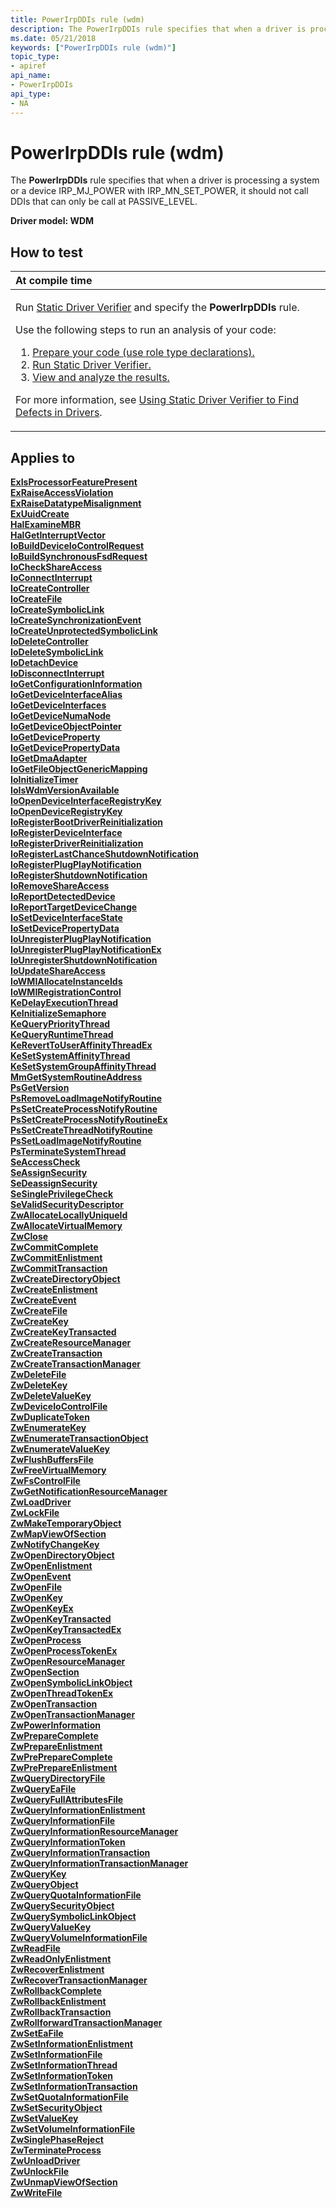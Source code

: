 ```yaml
---
title: PowerIrpDDIs rule (wdm)
description: The PowerIrpDDIs rule specifies that when a driver is processing a system or a device IRP\_MJ\_POWER with IRP\_MN\_SET\_POWER, it should not call DDIs that can only be call at PASSIVE\_LEVEL.
ms.date: 05/21/2018
keywords: ["PowerIrpDDIs rule (wdm)"]
topic_type:
- apiref
api_name:
- PowerIrpDDIs
api_type:
- NA
---
```


# PowerIrpDDIs rule (wdm)


The **PowerIrpDDIs** rule specifies that when a driver is processing a system or a device IRP\_MJ\_POWER with IRP\_MN\_SET\_POWER, it should not call DDIs that can only be call at PASSIVE\_LEVEL.

**Driver model: WDM**

## How to test

<table>
<colgroup>
<col width="100%" />
</colgroup>
<thead>
<tr class="header">
<th align="left">At compile time</th>
</tr>
</thead>
<tbody>
<tr class="odd">
<td align="left"><p>Run <a href="/windows-hardware/drivers/devtest/static-driver-verifier" data-raw-source="[Static Driver Verifier](./static-driver-verifier.md)">Static Driver Verifier</a> and specify the <strong>PowerIrpDDIs</strong> rule.</p>
Use the following steps to run an analysis of your code:
<ol>
<li><a href="/windows-hardware/drivers/devtest/using-static-driver-verifier-to-find-defects-in-drivers#preparing-your-source-code" data-raw-source="[Prepare your code (use role type declarations).](./using-static-driver-verifier-to-find-defects-in-drivers.md#preparing-your-source-code)">Prepare your code (use role type declarations).</a></li>
<li><a href="/windows-hardware/drivers/devtest/using-static-driver-verifier-to-find-defects-in-drivers#running-static-driver-verifier" data-raw-source="[Run Static Driver Verifier.](./using-static-driver-verifier-to-find-defects-in-drivers.md#running-static-driver-verifier)">Run Static Driver Verifier.</a></li>
<li><a href="/windows-hardware/drivers/devtest/using-static-driver-verifier-to-find-defects-in-drivers#viewing-and-analyzing-the-results" data-raw-source="[View and analyze the results.](./using-static-driver-verifier-to-find-defects-in-drivers.md#viewing-and-analyzing-the-results)">View and analyze the results.</a></li>
</ol>
<p>For more information, see <a href="/windows-hardware/drivers/devtest/using-static-driver-verifier-to-find-defects-in-drivers" data-raw-source="[Using Static Driver Verifier to Find Defects in Drivers](./using-static-driver-verifier-to-find-defects-in-drivers.md)">Using Static Driver Verifier to Find Defects in Drivers</a>.</p></td>
</tr>
</tbody>
</table>

## Applies to

[**ExIsProcessorFeaturePresent**](/windows-hardware/drivers/ddi/wdm/nf-wdm-exisprocessorfeaturepresent)  
[**ExRaiseAccessViolation**](/windows-hardware/drivers/ddi/ntddk/nf-ntddk-exraiseaccessviolation)  
[**ExRaiseDatatypeMisalignment**](/windows-hardware/drivers/ddi/ntddk/nf-ntddk-exraisedatatypemisalignment)  
[**ExUuidCreate**](/windows-hardware/drivers/ddi/ntddk/nf-ntddk-exuuidcreate)  
[**HalExamineMBR**](/windows-hardware/drivers/ddi/ntddk/nf-ntddk-halexaminembr)  
[**HalGetInterruptVector**](/previous-versions/windows/hardware/drivers/ff546644(v=vs.85))  
[**IoBuildDeviceIoControlRequest**](/windows-hardware/drivers/ddi/wdm/nf-wdm-iobuilddeviceiocontrolrequest)  
[**IoBuildSynchronousFsdRequest**](/windows-hardware/drivers/ddi/wdm/nf-wdm-iobuildsynchronousfsdrequest)  
[**IoCheckShareAccess**](/windows-hardware/drivers/ddi/wdm/nf-wdm-iocheckshareaccess)  
[**IoConnectInterrupt**](/windows-hardware/drivers/ddi/wdm/nf-wdm-ioconnectinterrupt)  
[**IoCreateController**](/windows-hardware/drivers/ddi/ntddk/nf-ntddk-iocreatecontroller)  
[**IoCreateFile**](/windows-hardware/drivers/ddi/wdm/nf-wdm-iocreatefile)  
[**IoCreateSymbolicLink**](/windows-hardware/drivers/ddi/wdm/nf-wdm-iocreatesymboliclink)  
[**IoCreateSynchronizationEvent**](/windows-hardware/drivers/ddi/wdm/nf-wdm-iocreatesynchronizationevent)  
[**IoCreateUnprotectedSymbolicLink**](/windows-hardware/drivers/ddi/wdm/nf-wdm-iocreateunprotectedsymboliclink)  
[**IoDeleteController**](/windows-hardware/drivers/ddi/ntddk/nf-ntddk-iodeletecontroller)  
[**IoDeleteSymbolicLink**](/windows-hardware/drivers/ddi/wdm/nf-wdm-iodeletesymboliclink)  
[**IoDetachDevice**](/windows-hardware/drivers/ddi/wdm/nf-wdm-iodetachdevice)  
[**IoDisconnectInterrupt**](/windows-hardware/drivers/ddi/wdm/nf-wdm-iodisconnectinterrupt)  
[**IoGetConfigurationInformation**](/windows-hardware/drivers/ddi/ntddk/nf-ntddk-iogetconfigurationinformation)  
[**IoGetDeviceInterfaceAlias**](/windows-hardware/drivers/ddi/wdm/nf-wdm-iogetdeviceinterfacealias)  
[**IoGetDeviceInterfaces**](/windows-hardware/drivers/ddi/wdm/nf-wdm-iogetdeviceinterfaces)  
[**IoGetDeviceNumaNode**](/windows-hardware/drivers/ddi/wdm/nf-wdm-iogetdevicenumanode)  
[**IoGetDeviceObjectPointer**](/windows-hardware/drivers/ddi/wdm/nf-wdm-iogetdeviceobjectpointer)  
[**IoGetDeviceProperty**](/windows-hardware/drivers/ddi/wdm/nf-wdm-iogetdeviceproperty)  
[**IoGetDevicePropertyData**](/windows-hardware/drivers/ddi/wdm/nf-wdm-iogetdevicepropertydata)  
[**IoGetDmaAdapter**](/windows-hardware/drivers/ddi/wdm/nf-wdm-iogetdmaadapter)  
[**IoGetFileObjectGenericMapping**](/windows-hardware/drivers/ddi/ntddk/nf-ntddk-iogetfileobjectgenericmapping)  
[**IoInitializeTimer**](/windows-hardware/drivers/ddi/wdm/nf-wdm-ioinitializetimer)  
[**IoIsWdmVersionAvailable**](/windows-hardware/drivers/ddi/wdm/nf-wdm-ioiswdmversionavailable)  
[**IoOpenDeviceInterfaceRegistryKey**](/windows-hardware/drivers/ddi/wdm/nf-wdm-ioopendeviceinterfaceregistrykey)  
[**IoOpenDeviceRegistryKey**](/windows-hardware/drivers/ddi/wdm/nf-wdm-ioopendeviceregistrykey)  
[**IoRegisterBootDriverReinitialization**](/windows-hardware/drivers/ddi/ntddk/nf-ntddk-ioregisterbootdriverreinitialization)  
[**IoRegisterDeviceInterface**](/windows-hardware/drivers/ddi/wdm/nf-wdm-ioregisterdeviceinterface)  
[**IoRegisterDriverReinitialization**](/windows-hardware/drivers/ddi/ntddk/nf-ntddk-ioregisterdriverreinitialization)  
[**IoRegisterLastChanceShutdownNotification**](/windows-hardware/drivers/ddi/wdm/nf-wdm-ioregisterlastchanceshutdownnotification)  
[**IoRegisterPlugPlayNotification**](/windows-hardware/drivers/ddi/wdm/nf-wdm-ioregisterplugplaynotification)  
[**IoRegisterShutdownNotification**](/windows-hardware/drivers/ddi/wdm/nf-wdm-ioregistershutdownnotification)  
[**IoRemoveShareAccess**](/windows-hardware/drivers/ddi/wdm/nf-wdm-ioremoveshareaccess)  
[**IoReportDetectedDevice**](/windows-hardware/drivers/ddi/ntddk/nf-ntddk-ioreportdetecteddevice)  
[**IoReportTargetDeviceChange**](/windows-hardware/drivers/ddi/wdm/nf-wdm-ioreporttargetdevicechange)  
[**IoSetDeviceInterfaceState**](/windows-hardware/drivers/ddi/wdm/nf-wdm-iosetdeviceinterfacestate)  
[**IoSetDevicePropertyData**](/windows-hardware/drivers/ddi/wdm/nf-wdm-iosetdevicepropertydata)  
[**IoUnregisterPlugPlayNotification**](/windows-hardware/drivers/ddi/wdm/nf-wdm-iounregisterplugplaynotification)  
[**IoUnregisterPlugPlayNotificationEx**](/windows-hardware/drivers/ddi/wdm/nf-wdm-iounregisterplugplaynotificationex)  
[**IoUnregisterShutdownNotification**](/windows-hardware/drivers/ddi/wdm/nf-wdm-iounregistershutdownnotification)  
[**IoUpdateShareAccess**](/windows-hardware/drivers/ddi/wdm/nf-wdm-ioupdateshareaccess)  
[**IoWMIAllocateInstanceIds**](/windows-hardware/drivers/ddi/wdm/nf-wdm-iowmiallocateinstanceids)  
[**IoWMIRegistrationControl**](/windows-hardware/drivers/ddi/wdm/nf-wdm-iowmiregistrationcontrol)  
[**KeDelayExecutionThread**](/windows-hardware/drivers/ddi/wdm/nf-wdm-kedelayexecutionthread)  
[**KeInitializeSemaphore**](/windows-hardware/drivers/ddi/wdm/nf-wdm-keinitializesemaphore)  
[**KeQueryPriorityThread**](/windows-hardware/drivers/ddi/wdm/nf-wdm-kequeryprioritythread)  
[**KeQueryRuntimeThread**](/windows-hardware/drivers/ddi/wdm/nf-wdm-kequeryruntimethread)  
[**KeRevertToUserAffinityThreadEx**](/windows-hardware/drivers/ddi/wdm/nf-wdm-kereverttouseraffinitythreadex)  
[**KeSetSystemAffinityThread**](/windows-hardware/drivers/ddi/wdm/nf-wdm-kesetsystemaffinitythread)  
[**KeSetSystemGroupAffinityThread**](/windows-hardware/drivers/ddi/wdm/nf-wdm-kesetsystemgroupaffinitythread)  
[**MmGetSystemRoutineAddress**](/windows-hardware/drivers/ddi/wdm/nf-wdm-mmgetsystemroutineaddress)  
[**PsGetVersion**](/windows-hardware/drivers/ddi/wdm/nf-wdm-psgetversion)  
[**PsRemoveLoadImageNotifyRoutine**](/windows-hardware/drivers/ddi/ntddk/nf-ntddk-psremoveloadimagenotifyroutine)  
[**PsSetCreateProcessNotifyRoutine**](/windows-hardware/drivers/ddi/ntddk/nf-ntddk-pssetcreateprocessnotifyroutine)  
[**PsSetCreateProcessNotifyRoutineEx**](/windows-hardware/drivers/ddi/ntddk/nf-ntddk-pssetcreateprocessnotifyroutineex)  
[**PsSetCreateThreadNotifyRoutine**](/windows-hardware/drivers/ddi/ntddk/nf-ntddk-pssetcreatethreadnotifyroutine)  
[**PsSetLoadImageNotifyRoutine**](/windows-hardware/drivers/ddi/ntddk/nf-ntddk-pssetloadimagenotifyroutine)  
[**PsTerminateSystemThread**](/windows-hardware/drivers/ddi/wdm/nf-wdm-psterminatesystemthread)  
[**SeAccessCheck**](/windows-hardware/drivers/ddi/wdm/nf-wdm-seaccesscheck)  
[**SeAssignSecurity**](/windows-hardware/drivers/ddi/wdm/nf-wdm-seassignsecurity)  
[**SeDeassignSecurity**](/windows-hardware/drivers/ddi/wdm/nf-wdm-sedeassignsecurity)  
[**SeSinglePrivilegeCheck**](/windows-hardware/drivers/ddi/ntddk/nf-ntddk-sesingleprivilegecheck)  
[**SeValidSecurityDescriptor**](/windows-hardware/drivers/ddi/wdm/nf-wdm-sevalidsecuritydescriptor)  
[**ZwAllocateLocallyUniqueId**](/windows-hardware/drivers/ddi/ntddk/nf-ntddk-zwallocatelocallyuniqueid)  
[**ZwAllocateVirtualMemory**](/previous-versions/ff566416(v=vs.85))  
[**ZwClose**](/windows-hardware/drivers/ddi/ntifs/nf-ntifs-ntclose)  
[**ZwCommitComplete**](/windows-hardware/drivers/ddi/wdm/nf-wdm-ntcommitcomplete)  
[**ZwCommitEnlistment**](/windows-hardware/drivers/ddi/wdm/nf-wdm-ntcommitenlistment)  
[**ZwCommitTransaction**](/windows-hardware/drivers/ddi/wdm/nf-wdm-ntcommittransaction)  
[**ZwCreateDirectoryObject**](/windows-hardware/drivers/ddi/wdm/nf-wdm-zwcreatedirectoryobject)  
[**ZwCreateEnlistment**](/windows-hardware/drivers/ddi/wdm/nf-wdm-ntcreateenlistment)  
[**ZwCreateEvent**](/windows-hardware/drivers/ddi/ntifs/nf-ntifs-zwcreateevent)  
[**ZwCreateFile**](/windows-hardware/drivers/ddi/ntifs/nf-ntifs-ntcreatefile)  
[**ZwCreateKey**](/windows-hardware/drivers/ddi/wdm/nf-wdm-zwcreatekey)  
[**ZwCreateKeyTransacted**](/windows-hardware/drivers/ddi/wdm/nf-wdm-zwcreatekeytransacted)  
[**ZwCreateResourceManager**](/windows-hardware/drivers/ddi/wdm/nf-wdm-ntcreateresourcemanager)  
[**ZwCreateTransaction**](/windows-hardware/drivers/ddi/wdm/nf-wdm-ntcreatetransaction)  
[**ZwCreateTransactionManager**](/windows-hardware/drivers/ddi/wdm/nf-wdm-ntcreatetransactionmanager)  
[**ZwDeleteFile**](/windows-hardware/drivers/ddi/ntifs/nf-ntifs-zwdeletefile)  
[**ZwDeleteKey**](/windows-hardware/drivers/ddi/wdm/nf-wdm-zwdeletekey)  
[**ZwDeleteValueKey**](/windows-hardware/drivers/ddi/wdm/nf-wdm-zwdeletevaluekey)  
[**ZwDeviceIoControlFile**](/windows-hardware/drivers/ddi/ntifs/nf-ntifs-zwdeviceiocontrolfile)  
[**ZwDuplicateToken**](/previous-versions/ff566446(v=vs.85))  
[**ZwEnumerateKey**](/windows-hardware/drivers/ddi/wdm/nf-wdm-zwenumeratekey)  
[**ZwEnumerateTransactionObject**](/windows-hardware/drivers/ddi/wdm/nf-wdm-ntenumeratetransactionobject)  
[**ZwEnumerateValueKey**](/windows-hardware/drivers/ddi/wdm/nf-wdm-zwenumeratevaluekey)  
[**ZwFlushBuffersFile**](/windows-hardware/drivers/ddi/ntifs/nf-ntifs-zwflushbuffersfile)  
[**ZwFreeVirtualMemory**](/previous-versions/ff566460(v=vs.85))  
[**ZwFsControlFile**](/previous-versions/ff566462(v=vs.85))  
[**ZwGetNotificationResourceManager**](/windows-hardware/drivers/ddi/wdm/nf-wdm-ntgetnotificationresourcemanager)  
[**ZwLoadDriver**](/windows-hardware/drivers/ddi/wdm/nf-wdm-zwloaddriver)  
[**ZwLockFile**](/previous-versions/ff566474(v=vs.85))  
[**ZwMakeTemporaryObject**](/windows-hardware/drivers/ddi/wdm/nf-wdm-zwmaketemporaryobject)  
[**ZwMapViewOfSection**](/windows-hardware/drivers/ddi/wdm/nf-wdm-zwmapviewofsection)  
[**ZwNotifyChangeKey**](/windows-hardware/drivers/ddi/ntifs/nf-ntifs-zwnotifychangekey)  
[**ZwOpenDirectoryObject**](/windows-hardware/drivers/ddi/ntifs/nf-ntifs-zwopendirectoryobject)  
[**ZwOpenEnlistment**](/windows-hardware/drivers/ddi/wdm/nf-wdm-ntopenenlistment)  
[**ZwOpenEvent**](/windows-hardware/drivers/ddi/wdm/nf-wdm-zwopenevent)  
[**ZwOpenFile**](/windows-hardware/drivers/ddi/ntifs/nf-ntifs-ntopenfile)  
[**ZwOpenKey**](/windows-hardware/drivers/ddi/wdm/nf-wdm-zwopenkey)  
[**ZwOpenKeyEx**](/windows-hardware/drivers/ddi/wdm/nf-wdm-zwopenkeyex)  
[**ZwOpenKeyTransacted**](/windows-hardware/drivers/ddi/wdm/nf-wdm-zwopenkeytransacted)  
[**ZwOpenKeyTransactedEx**](/windows-hardware/drivers/ddi/wdm/nf-wdm-zwopenkeytransactedex)  
[**ZwOpenProcess**](/windows-hardware/drivers/ddi/ntddk/nf-ntddk-ntopenprocess)  
[**ZwOpenProcessTokenEx**](/previous-versions/ff567024(v=vs.85))  
[**ZwOpenResourceManager**](/windows-hardware/drivers/ddi/wdm/nf-wdm-ntopenresourcemanager)  
[**ZwOpenSection**](/windows-hardware/drivers/ddi/wdm/nf-wdm-zwopensection)  
[**ZwOpenSymbolicLinkObject**](/windows-hardware/drivers/ddi/wdm/nf-wdm-zwopensymboliclinkobject)  
[**ZwOpenThreadTokenEx**](/previous-versions/ff567032(v=vs.85))  
[**ZwOpenTransaction**](/windows-hardware/drivers/ddi/wdm/nf-wdm-ntopentransaction)  
[**ZwOpenTransactionManager**](/windows-hardware/drivers/ddi/wdm/nf-wdm-ntopentransactionmanager)  
[**ZwPowerInformation**](/windows-hardware/drivers/ddi/wdm/nf-wdm-ntpowerinformation)  
[**ZwPrepareComplete**](/windows-hardware/drivers/ddi/wdm/nf-wdm-ntpreparecomplete)  
[**ZwPrepareEnlistment**](/windows-hardware/drivers/ddi/wdm/nf-wdm-ntprepareenlistment)  
[**ZwPrePrepareComplete**](/windows-hardware/drivers/ddi/wdm/nf-wdm-ntprepreparecomplete)  
[**ZwPrePrepareEnlistment**](/windows-hardware/drivers/ddi/wdm/nf-wdm-ntpreprepareenlistment)  
[**ZwQueryDirectoryFile**](/previous-versions/ff567047(v=vs.85))  
[**ZwQueryEaFile**](/windows-hardware/drivers/ddi/ntifs/nf-ntifs-zwqueryeafile)  
[**ZwQueryFullAttributesFile**](/windows-hardware/drivers/ddi/wdm/nf-wdm-zwqueryfullattributesfile)  
[**ZwQueryInformationEnlistment**](/windows-hardware/drivers/ddi/wdm/nf-wdm-ntqueryinformationenlistment)  
[**ZwQueryInformationFile**](/windows-hardware/drivers/ddi/ntifs/nf-ntifs-ntqueryinformationfile)  
[**ZwQueryInformationResourceManager**](/windows-hardware/drivers/ddi/wdm/nf-wdm-ntqueryinformationresourcemanager)  
[**ZwQueryInformationToken**](/previous-versions/ff567055(v=vs.85))  
[**ZwQueryInformationTransaction**](/windows-hardware/drivers/ddi/wdm/nf-wdm-ntqueryinformationtransaction)  
[**ZwQueryInformationTransactionManager**](/windows-hardware/drivers/ddi/wdm/nf-wdm-ntqueryinformationtransactionmanager)  
[**ZwQueryKey**](/windows-hardware/drivers/ddi/wdm/nf-wdm-zwquerykey)  
[**ZwQueryObject**](/previous-versions/ff567062(v=vs.85))  
[**ZwQueryQuotaInformationFile**](/previous-versions/ff567064(v=vs.85))  
[**ZwQuerySecurityObject**](/previous-versions/ff567066(v=vs.85))  
[**ZwQuerySymbolicLinkObject**](/windows-hardware/drivers/ddi/wdm/nf-wdm-zwquerysymboliclinkobject)  
[**ZwQueryValueKey**](/windows-hardware/drivers/ddi/wdm/nf-wdm-zwqueryvaluekey)  
[**ZwQueryVolumeInformationFile**](/windows-hardware/drivers/ddi/ntifs/nf-ntifs-zwqueryvolumeinformationfile)  
[**ZwReadFile**](/windows-hardware/drivers/ddi/ntifs/nf-ntifs-ntreadfile)  
[**ZwReadOnlyEnlistment**](/windows-hardware/drivers/ddi/wdm/nf-wdm-ntreadonlyenlistment)  
[**ZwRecoverEnlistment**](/windows-hardware/drivers/ddi/wdm/nf-wdm-ntrecoverenlistment)  
[**ZwRecoverTransactionManager**](/windows-hardware/drivers/ddi/wdm/nf-wdm-ntrecovertransactionmanager)  
[**ZwRollbackComplete**](/windows-hardware/drivers/ddi/wdm/nf-wdm-ntrollbackcomplete)  
[**ZwRollbackEnlistment**](/windows-hardware/drivers/ddi/wdm/nf-wdm-ntrollbackenlistment)  
[**ZwRollbackTransaction**](/windows-hardware/drivers/ddi/wdm/nf-wdm-ntrollbacktransaction)  
[**ZwRollforwardTransactionManager**](/windows-hardware/drivers/ddi/wdm/nf-wdm-ntrollforwardtransactionmanager)  
[**ZwSetEaFile**](/windows-hardware/drivers/ddi/ntifs/nf-ntifs-zwseteafile)  
[**ZwSetInformationEnlistment**](/windows-hardware/drivers/ddi/wdm/nf-wdm-ntsetinformationenlistment)  
[**ZwSetInformationFile**](/windows-hardware/drivers/ddi/ntifs/nf-ntifs-ntsetinformationfile)  
[**ZwSetInformationThread**](/windows-hardware/drivers/ddi/ntddk/nf-ntddk-zwsetinformationthread)  
[**ZwSetInformationToken**](/previous-versions/ff567102(v=vs.85))  
[**ZwSetInformationTransaction**](/windows-hardware/drivers/ddi/wdm/nf-wdm-ntsetinformationtransaction)  
[**ZwSetQuotaInformationFile**](/previous-versions/ff567105(v=vs.85))  
[**ZwSetSecurityObject**](/previous-versions/ff567106(v=vs.85))  
[**ZwSetValueKey**](/windows-hardware/drivers/ddi/wdm/nf-wdm-zwsetvaluekey)  
[**ZwSetVolumeInformationFile**](/windows-hardware/drivers/ddi/ntifs/nf-ntifs-zwsetvolumeinformationfile)  
[**ZwSinglePhaseReject**](/windows-hardware/drivers/ddi/wdm/nf-wdm-ntsinglephasereject)  
[**ZwTerminateProcess**](/windows-hardware/drivers/ddi/ntddk/nf-ntddk-zwterminateprocess)  
[**ZwUnloadDriver**](/windows-hardware/drivers/ddi/wdm/nf-wdm-zwunloaddriver)  
[**ZwUnlockFile**](/previous-versions/ff567118(v=vs.85))  
[**ZwUnmapViewOfSection**](/windows-hardware/drivers/ddi/wdm/nf-wdm-zwunmapviewofsection)  
[**ZwWriteFile**](/windows-hardware/drivers/ddi/ntifs/nf-ntifs-ntwritefile)  
